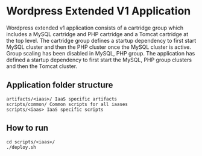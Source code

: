 Wordpress Extended V1 Application
=================================
Wordpress extended v1 application consists of a cartridge group which includes a MySQL cartridge and PHP cartridge and
a Tomcat cartridge at the top level. The cartridge group defines a startup dependency to first start MySQL cluster and
then the PHP cluster once the MySQL cluster is active. Group scaling has been disabled in MySQL, PHP group. The
application has defined a startup dependency to first start the MySQL, PHP group clusters and then the Tomcat cluster.


Application folder structure
----------------------------
```
artifacts/<iaas>/ IaaS specific artifacts
scripts/common/ Common scripts for all iaases
scripts/<iaas> IaaS specific scripts
```

How to run
----------
```
cd scripts/<iaas>/
./deploy.sh
```

